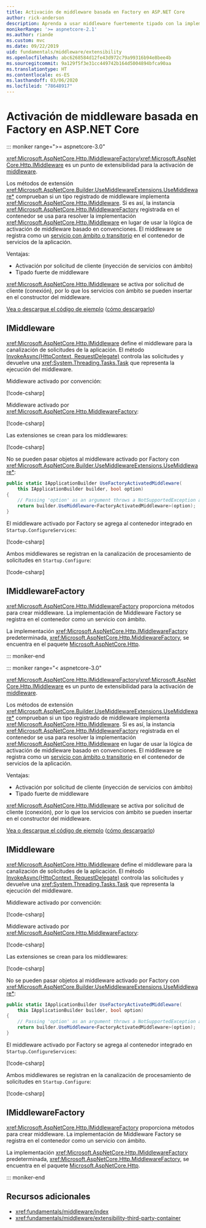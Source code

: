 ```yaml
---
title: Activación de middleware basada en Factory en ASP.NET Core
author: rick-anderson
description: Aprenda a usar middleware fuertemente tipado con la implementación de una activación basada en Factory en ASP.NET Core.
monikerRange: '>= aspnetcore-2.1'
ms.author: riande
ms.custom: mvc
ms.date: 09/22/2019
uid: fundamentals/middleware/extensibility
ms.openlocfilehash: abc6268584d12fe43d972c79a99316b94e8bee4b
ms.sourcegitcommit: 9a129f5f3e31cc449742b164d5004894bfca90aa
ms.translationtype: HT
ms.contentlocale: es-ES
ms.lasthandoff: 03/06/2020
ms.locfileid: "78648917"
---
```

# <a name="factory-based-middleware-activation-in-aspnet-core"></a>Activación de middleware basada en Factory en ASP.NET Core

::: moniker range=">= aspnetcore-3.0"

<xref:Microsoft.AspNetCore.Http.IMiddlewareFactory>/<xref:Microsoft.AspNetCore.Http.IMiddleware> es un punto de extensibilidad para la activación de [middleware](xref:fundamentals/middleware/index).

Los métodos de extensión <xref:Microsoft.AspNetCore.Builder.UseMiddlewareExtensions.UseMiddleware*> comprueban si un tipo registrado de middleware implementa <xref:Microsoft.AspNetCore.Http.IMiddleware>. Si es así, la instancia <xref:Microsoft.AspNetCore.Http.IMiddlewareFactory> registrada en el contenedor se usa para resolver la implementación <xref:Microsoft.AspNetCore.Http.IMiddleware> en lugar de usar la lógica de activación de middleware basado en convenciones. El middleware se registra como un [servicio con ámbito o transitorio](xref:fundamentals/dependency-injection#service-lifetimes) en el contenedor de servicios de la aplicación.

Ventajas:

* Activación por solicitud de cliente (inyección de servicios con ámbito)
* Tipado fuerte de middleware

<xref:Microsoft.AspNetCore.Http.IMiddleware> se activa por solicitud de cliente (conexión), por lo que los servicios con ámbito se pueden insertar en el constructor del middleware.

[Vea o descargue el código de ejemplo](https://github.com/dotnet/AspNetCore.Docs/tree/master/aspnetcore/fundamentals/middleware/extensibility/samples) ([cómo descargarlo](xref:index#how-to-download-a-sample))

## <a name="imiddleware"></a>IMiddleware

<xref:Microsoft.AspNetCore.Http.IMiddleware> define el middleware para la canalización de solicitudes de la aplicación. El método [InvokeAsync(HttpContext, RequestDelegate)](xref:Microsoft.AspNetCore.Http.IMiddleware.InvokeAsync*) controla las solicitudes y devuelve una <xref:System.Threading.Tasks.Task> que representa la ejecución del middleware.

Middleware activado por convención:

[!code-csharp[](extensibility/samples/3.x/MiddlewareExtensibilitySample/Middleware/ConventionalMiddleware.cs?name=snippet1)]

Middleware activado por <xref:Microsoft.AspNetCore.Http.MiddlewareFactory>:

[!code-csharp[](extensibility/samples/3.x/MiddlewareExtensibilitySample/Middleware/FactoryActivatedMiddleware.cs?name=snippet1)]

Las extensiones se crean para los middlewares:

[!code-csharp[](extensibility/samples/3.x/MiddlewareExtensibilitySample/Middleware/MiddlewareExtensions.cs?name=snippet1)]

No se pueden pasar objetos al middleware activado por Factory con <xref:Microsoft.AspNetCore.Builder.UseMiddlewareExtensions.UseMiddleware*>:

```csharp
public static IApplicationBuilder UseFactoryActivatedMiddleware(
    this IApplicationBuilder builder, bool option)
{
    // Passing 'option' as an argument throws a NotSupportedException at runtime.
    return builder.UseMiddleware<FactoryActivatedMiddleware>(option);
}
```

El middleware activado por Factory se agrega al contenedor integrado en `Startup.ConfigureServices`:

[!code-csharp[](extensibility/samples/3.x/MiddlewareExtensibilitySample/Startup.cs?name=snippet1&highlight=6)]

Ambos middlewares se registran en la canalización de procesamiento de solicitudes en `Startup.Configure`:

[!code-csharp[](extensibility/samples/3.x/MiddlewareExtensibilitySample/Startup.cs?name=snippet2&highlight=12-13)]

## <a name="imiddlewarefactory"></a>IMiddlewareFactory

<xref:Microsoft.AspNetCore.Http.IMiddlewareFactory> proporciona métodos para crear middleware. La implementación de Middleware Factory se registra en el contenedor como un servicio con ámbito.

La implementación <xref:Microsoft.AspNetCore.Http.IMiddlewareFactory> predeterminada, <xref:Microsoft.AspNetCore.Http.MiddlewareFactory>, se encuentra en el paquete [Microsoft.AspNetCore.Http](https://www.nuget.org/packages/Microsoft.AspNetCore.Http/).

::: moniker-end

::: moniker range="< aspnetcore-3.0"

<xref:Microsoft.AspNetCore.Http.IMiddlewareFactory>/<xref:Microsoft.AspNetCore.Http.IMiddleware> es un punto de extensibilidad para la activación de [middleware](xref:fundamentals/middleware/index).

Los métodos de extensión <xref:Microsoft.AspNetCore.Builder.UseMiddlewareExtensions.UseMiddleware*> comprueban si un tipo registrado de middleware implementa <xref:Microsoft.AspNetCore.Http.IMiddleware>. Si es así, la instancia <xref:Microsoft.AspNetCore.Http.IMiddlewareFactory> registrada en el contenedor se usa para resolver la implementación <xref:Microsoft.AspNetCore.Http.IMiddleware> en lugar de usar la lógica de activación de middleware basado en convenciones. El middleware se registra como un [servicio con ámbito o transitorio](xref:fundamentals/dependency-injection#service-lifetimes) en el contenedor de servicios de la aplicación.

Ventajas:

* Activación por solicitud de cliente (inyección de servicios con ámbito)
* Tipado fuerte de middleware

<xref:Microsoft.AspNetCore.Http.IMiddleware> se activa por solicitud de cliente (conexión), por lo que los servicios con ámbito se pueden insertar en el constructor del middleware.

[Vea o descargue el código de ejemplo](https://github.com/dotnet/AspNetCore.Docs/tree/master/aspnetcore/fundamentals/middleware/extensibility/samples) ([cómo descargarlo](xref:index#how-to-download-a-sample))

## <a name="imiddleware"></a>IMiddleware

<xref:Microsoft.AspNetCore.Http.IMiddleware> define el middleware para la canalización de solicitudes de la aplicación. El método [InvokeAsync(HttpContext, RequestDelegate)](xref:Microsoft.AspNetCore.Http.IMiddleware.InvokeAsync*) controla las solicitudes y devuelve una <xref:System.Threading.Tasks.Task> que representa la ejecución del middleware.

Middleware activado por convención:

[!code-csharp[](extensibility/samples/2.x/MiddlewareExtensibilitySample/Middleware/ConventionalMiddleware.cs?name=snippet1)]

Middleware activado por <xref:Microsoft.AspNetCore.Http.MiddlewareFactory>:

[!code-csharp[](extensibility/samples/2.x/MiddlewareExtensibilitySample/Middleware/FactoryActivatedMiddleware.cs?name=snippet1)]

Las extensiones se crean para los middlewares:

[!code-csharp[](extensibility/samples/2.x/MiddlewareExtensibilitySample/Middleware/MiddlewareExtensions.cs?name=snippet1)]

No se pueden pasar objetos al middleware activado por Factory con <xref:Microsoft.AspNetCore.Builder.UseMiddlewareExtensions.UseMiddleware*>:

```csharp
public static IApplicationBuilder UseFactoryActivatedMiddleware(
    this IApplicationBuilder builder, bool option)
{
    // Passing 'option' as an argument throws a NotSupportedException at runtime.
    return builder.UseMiddleware<FactoryActivatedMiddleware>(option);
}
```

El middleware activado por Factory se agrega al contenedor integrado en `Startup.ConfigureServices`:

[!code-csharp[](extensibility/samples/2.x/MiddlewareExtensibilitySample/Startup.cs?name=snippet1&highlight=6)]

Ambos middlewares se registran en la canalización de procesamiento de solicitudes en `Startup.Configure`:

[!code-csharp[](extensibility/samples/2.x/MiddlewareExtensibilitySample/Startup.cs?name=snippet2&highlight=13-14)]

## <a name="imiddlewarefactory"></a>IMiddlewareFactory

<xref:Microsoft.AspNetCore.Http.IMiddlewareFactory> proporciona métodos para crear middleware. La implementación de Middleware Factory se registra en el contenedor como un servicio con ámbito.

La implementación <xref:Microsoft.AspNetCore.Http.IMiddlewareFactory> predeterminada, <xref:Microsoft.AspNetCore.Http.MiddlewareFactory>, se encuentra en el paquete [Microsoft.AspNetCore.Http](https://www.nuget.org/packages/Microsoft.AspNetCore.Http/).

::: moniker-end

## <a name="additional-resources"></a>Recursos adicionales

* <xref:fundamentals/middleware/index>
* <xref:fundamentals/middleware/extensibility-third-party-container>
